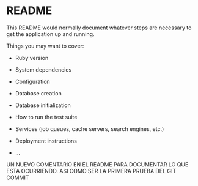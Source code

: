 # README

This README would normally document whatever steps are necessary to get the
application up and running.

Things you may want to cover:

* Ruby version

* System dependencies

* Configuration

* Database creation

* Database initialization

* How to run the test suite

* Services (job queues, cache servers, search engines, etc.)

* Deployment instructions

* ... 


UN NUEVO COMENTARIO EN EL README PARA DOCUMENTAR LO QUE ESTA OCURRIENDO. ASI COMO SER LA PRIMERA PRUEBA DEL GIT COMMIT
